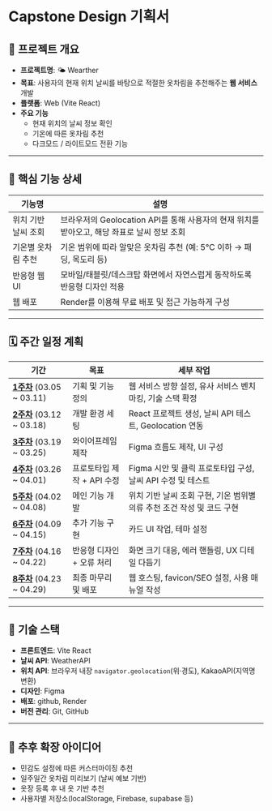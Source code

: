 # Capstone Design 기획서

## 📌 프로젝트 개요

- **프로젝트명**: 🌤️ Wearther
- **목표**: 사용자의 현재 위치 날씨를 바탕으로 적절한 옷차림을 추천해주는 **웹 서비스** 개발
- **플랫폼**: Web (Vite React)
- **주요 기능**
  - 현재 위치의 날씨 정보 확인
  - 기온에 따른 옷차림 추천
  - 다크모드 / 라이트모드 전환 기능

---

## 🧩 핵심 기능 상세

| 기능명 | 설명 |
|--------|------|
| 위치 기반 날씨 조회 | 브라우저의 Geolocation API를 통해 사용자의 현재 위치를 받아오고, 해당 좌표로 날씨 정보 조회 |
| 기온별 옷차림 추천 | 기온 범위에 따라 알맞은 옷차림 추천 (예: 5℃ 이하 → 패딩, 목도리 등) |
| 반응형 웹 UI | 모바일/태블릿/데스크탑 화면에서 자연스럽게 동작하도록 반응형 디자인 적용 |
| 웹 배포 | Render를 이용해 무료 배포 및 접근 가능하게 구성 |

---

## 🗓️ 주간 일정 계획

| 기간 | 목표 | 세부 작업 |
|------|------|-----------|
| [**1주차**](https://github.com/Gnyo/wearther/blob/main/Capston_Design/1%EC%A3%BC%EC%B0%A8.md) (03.05 ~ 03.11) | 기획 및 기능 정의 | 웹 서비스 방향 설정, 유사 서비스 벤치마킹, 기술 스택 확정 |
| [**2주차**](https://github.com/Gnyo/wearther/blob/main/Capston_Design/2%EC%A3%BC%EC%B0%A8.md) (03.12 ~ 03.18) | 개발 환경 세팅 | React 프로젝트 생성, 날씨 API 테스트, Geolocation 연동  |
| [**3주차**](https://github.com/Gnyo/wearther/blob/main/Capston_Design/3%EC%A3%BC%EC%B0%A8.md) (03.19 ~ 03.25) | 와이어프레임 제작 | Figma 흐름도 제작, UI 구성 |
| [**4주차**](https://github.com/Gnyo/wearther/blob/main/Capston_Design/4%EC%A3%BC%EC%B0%A8.md) (03.26 ~ 04.01) | 프로토타입 제작 + API 수정 | Figma 시안 및 클릭 프로토타입 구성, 날씨 API 수정 및 테스트 |
| [**5주차**](https://github.com/Gnyo/wearther/blob/main/Capston_Design/5%EC%A3%BC%EC%B0%A8.md) (04.02 ~ 04.08) | 메인 기능 개발 | 위치 기반 날씨 조회 구현, 기온 범위별 의류 추천 조건 작성 및 코드 구현 |
| [**6주차**](https://github.com/Gnyo/wearther/blob/main/Capston_Design/6%EC%A3%BC%EC%B0%A8.md) (04.09 ~ 04.15) | 추가 기능 구현 | 카드 UI 작업, 테마 설정 |
| [**7주차**](https://github.com/Gnyo/wearther/blob/main/Capston_Design/7%EC%A3%BC%EC%B0%A8.md) (04.16 ~ 04.22) | 반응형 디자인 + 오류 처리 | 화면 크기 대응, 에러 핸들링, UX 디테일 다듬기 |
| [**8주차**](https://github.com/Gnyo/wearther/blob/main/Capston_Design/8%EC%A3%BC%EC%B0%A8.md) (04.23 ~ 04.29) | 최종 마무리 및 배포 | 웹 호스팅, favicon/SEO 설정, 사용 매뉴얼 작성 |

---

## 🔧 기술 스택

- **프론트엔드**: Vite React
- **날씨 API**: WeatherAPI
- **위치 API**: 브라우저 내장 `navigator.geolocation`(위·경도), KakaoAPI(지역명 변환)
- **디자인**: Figma
- **배포**: github, Render
- **버전 관리**: Git, GitHub

---

## 📎 추후 확장 아이디어

- 민감도 설정에 따른 커스터마이징 추천
- 일주일간 옷차림 미리보기 (날씨 예보 기반)
- 옷장 등록 후 내 옷 기반 추천
- 사용자별 저장소(localStorage, Firebase, supabase 등)
